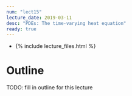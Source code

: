 ```yaml
---
num: "lect15"
lecture_date: 2019-03-11
desc: "PDEs: The time-varying heat equation"
ready: true
---
```


* {% include lecture_files.html %}

# Outline

TODO: fill in outline for this lecture
